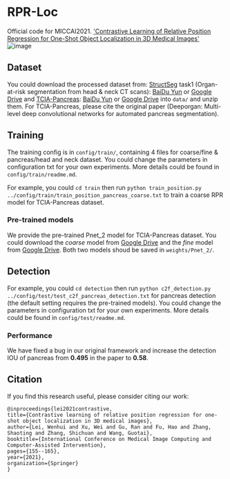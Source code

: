 # RPR-Loc
Official code for MICCAI2021. ['Contrastive Learning of Relative Position Regression for One-Shot Object Localization in 3D Medical Images'](https://arxiv.org/abs/2012.07043)
![image](https://github.com/LWHYC/RPR-Loc/blob/main/Framework.png)
## Dataset
You could download the processed dataset from: [StructSeg](https://structseg2019.grand-challenge.org/Home/) task1 (Organ-at-risk segmentation from head & neck CT scans): [BaiDu Yun](https://pan.baidu.com/s/1VV8VqJ39wKvlF-mh8b6IVg?pwd=ic6g) or [Google Drive](https://drive.google.com/file/d/1TlMfWvgSd3kAh3Eq80DVoboZ42FbLMvE/view?usp=sharing) and [TCIA-Pancreas](https://wiki.cancerimagingarchive.net/display/Public/Pancreas-CT): [BaiDu Yun](https://pan.baidu.com/s/13dTwbEzn4OtbgxwqlPD1AA?pwd=chnt) or [Google Drive](https://drive.google.com/file/d/1-rPJxWl0nwxPqAHv5s4oj4gRaAGlOXgU/view?usp=sharing) into `data/` and unzip them. For TCIA-Pancreas, please cite the original paper (Deeporgan: Multi-level deep convolutional networks for automated pancreas segmentation).
## Training
The training config is in `config/train/`, containing 4 files for coarse/fine & pancreas/head and neck dataset. You could change the parameters in configuration txt for your own experiments. More details could be found in `config/train/readme.md`.

For example, you could `cd train` then run `python train_position.py ../config/train/train_position_pancreas_coarse.txt` to train a coarse RPR model for TCIA-Pancreas dataset.
### Pre-trained models
We provide the pre-trained Pnet_2 model for TCIA-Pancreas dataset. You could download the *coarse* model from [Google Drive](https://drive.google.com/file/d/1AXo8XP03id3zE4d6hGUuyaU5DUWeFUM4/view?usp=sharing) and the *fine* model from [Google Drive](https://drive.google.com/file/d/1r2JTS72TSv8pkzrW3ESGiedTY6_2-NNY/view?usp=sharing). Both two models shoud be saved in `weights/Pnet_2/`.
## Detection
For example, you could `cd detection` then run `python c2f_detection.py ../config/test/test_c2f_pancreas_detection.txt` for pancreas detection (the default setting requires the pre-trained models). You could change the parameters in configuration txt for your own experiments. More details could be found in `config/test/readme.md`.
### Performance
We have fixed a bug in our original framework and increase the detection IOU of pancreas from **0.495** in the paper to **0.58**.
## Citation
If you find this research useful, please consider citing our work:

    @inproceedings{lei2021contrastive,
    title={Contrastive learning of relative position regression for one-shot object localization in 3D medical images},
    author={Lei, Wenhui and Xu, Wei and Gu, Ran and Fu, Hao and Zhang, Shaoting and Zhang, Shichuan and Wang, Guotai},
    booktitle={International Conference on Medical Image Computing and Computer-Assisted Intervention},
    pages={155--165},
    year={2021},
    organization={Springer}
    }
